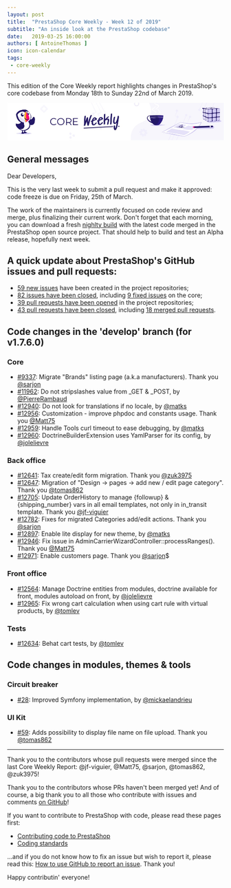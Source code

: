 ```yaml
---
layout: post
title:  "PrestaShop Core Weekly - Week 12 of 2019"
subtitle: "An inside look at the PrestaShop codebase"
date:   2019-03-25 16:00:00
authors: [ AntoineThomas ]
icon: icon-calendar
tags:
 - core-weekly
---
```


This edition of the Core Weekly report highlights changes in PrestaShop's core codebase from Monday 18th to Sunday 22nd of March 2019.

![Core Weekly banner](/assets/images/2018/12/banner-core-weekly.jpg)


## General messages

Dear Developers,

This is the very last week to submit a pull request and make it approved: code freeze is due on Friday, 25th of March.

The work of the maintainers is currently focused on code review and merge, plus finalizing their current work. Don't forget that each morning, you can download a fresh [nighlty build](https://nightly.prestashop.com/) with the latest code merged in the PrestaShop open source project. That should help to build and test an Alpha release, hopefully next week.


## A quick update about PrestaShop's GitHub issues and pull requests:

- [59 new issues](https://github.com/search?q=org%3APrestaShop+is%3Apublic++-repo%3Aprestashop%2Fprestashop.github.io++is%3Aissue+created%3A2019-03-18..2019-03-24) have been created in the project repositories;
- [82 issues have been closed](https://github.com/search?q=org%3APrestaShop+is%3Apublic++-repo%3Aprestashop%2Fprestashop.github.io++is%3Aissue+closed%3A2019-03-18..2019-03-24), including [9 fixed issues](https://github.com/search?q=org%3APrestaShop+is%3Apublic++-repo%3Aprestashop%2Fprestashop.github.io++is%3Aissue+label%3Afixed+closed%3A2019-03-18..2019-03-24) on the core;
- [39 pull requests have been opened](https://github.com/search?q=org%3APrestaShop+is%3Apublic++-repo%3Aprestashop%2Fprestashop.github.io++is%3Apr+created%3A2019-03-18..2019-03-24) in the project repositories;
- [43 pull requests have been closed](https://github.com/search?q=org%3APrestaShop+is%3Apublic++-repo%3Aprestashop%2Fprestashop.github.io++is%3Apr+closed%3A2019-03-18..2019-03-24), including [18 merged pull requests](https://github.com/search?q=org%3APrestaShop+is%3Apublic++-repo%3Aprestashop%2Fprestashop.github.io++is%3Apr+merged%3A2019-03-18..2019-03-24).


## Code changes in the 'develop' branch (for v1.7.6.0)

### Core

* [#9337](https://github.com/PrestaShop/PrestaShop/pull/9337): Migrate "Brands" listing page (a.k.a manufacturers). Thank you [@sarjon](https://github.com/sarjon)
* [#11962](https://github.com/PrestaShop/PrestaShop/pull/11962): Do not stripslashes value from _GET & _POST, by [@PierreRambaud](https://github.com/PierreRambaud)
* [#12940](https://github.com/PrestaShop/PrestaShop/pull/12940): Do not look for translations if no locale, by [@matks](https://github.com/matks)
* [#12956](https://github.com/PrestaShop/PrestaShop/pull/12956): Customization - improve phpdoc and constants usage. Thank you [@Matt75](https://github.com/Matt75)
* [#12959](https://github.com/PrestaShop/PrestaShop/pull/12959): Handle Tools curl timeout to ease debugging, by [@matks](https://github.com/matks)
* [#12960](https://github.com/PrestaShop/PrestaShop/pull/12960): DoctrineBuilderExtension uses YamlParser for its config, by [@jolelievre](https://github.com/jolelievre)


### Back office

* [#12641](https://github.com/PrestaShop/PrestaShop/pull/12641): Tax create/edit form migration. Thank you [@zuk3975](https://github.com/zuk3975)
* [#12647](https://github.com/PrestaShop/PrestaShop/pull/12647): Migration of "Design -> pages -> add new / edit page category". Thank you [@tomas862](https://github.com/tomas862)
* [#12705](https://github.com/PrestaShop/PrestaShop/pull/12705): Update OrderHistory to manage {followup} & {shipping_number} vars in all email templates, not only in in_transit template. Thank you [@jf-viguier](https://github.com/jf-viguier)
* [#12782](https://github.com/PrestaShop/PrestaShop/pull/12782): Fixes for migrated Categories add/edit actions. Thank you [@sarjon](https://github.com/sarjon)
* [#12897](https://github.com/PrestaShop/PrestaShop/pull/12897): Enable lite display for new theme, by [@matks](https://github.com/matks)
* [#12946](https://github.com/PrestaShop/PrestaShop/pull/12946): Fix issue in AdminCarrierWizardController::processRanges(). Thank you [@Matt75](https://github.com/Matt75)
* [#12971](https://github.com/PrestaShop/PrestaShop/pull/12971): Enable customers page. Thank you [@sarjon](https://github.com/sarjon)$


### Front office

* [#12564](https://github.com/PrestaShop/PrestaShop/pull/12564): Manage Doctrine entities from modules, doctrine available for front, modules autoload on front, by [@jolelievre](https://github.com/jolelievre)
* [#12965](https://github.com/PrestaShop/PrestaShop/pull/12965): Fix wrong cart calculation when using cart rule with virtual products, by [@tomlev](https://github.com/tomlev)


### Tests

* [#12634](https://github.com/PrestaShop/PrestaShop/pull/12634): Behat cart tests, by [@tomlev](https://github.com/tomlev)


## Code changes in modules, themes & tools

### Circuit breaker

* [#28](https://github.com/PrestaShop/circuit-breaker/pull/28): Improved Symfony implementation, by [@mickaelandrieu](https://github.com/mickaelandrieu)


### UI Kit

* [#59](https://github.com/PrestaShop/prestashop-ui-kit/pull/59): Adds possibility to display file name on file upload. Thank you [@tomas862](https://github.com/tomas862)


<hr />

Thank you to the contributors whose pull requests were merged since the last Core Weekly Report: @jf-viguier, @Matt75, @sarjon, @tomas862, @zuk3975!

Thank you to the contributors whose PRs haven't been merged yet! And of course, a big thank you to all those who contribute with issues and comments [on GitHub](https://github.com/PrestaShop/PrestaShop)!

If you want to contribute to PrestaShop with code, please read these pages first:

 * [Contributing code to PrestaShop](https://devdocs.prestashop.com/1.7/contribute/contribution-guidelines/)
 * [Coding standards](https://devdocs.prestashop.com/1.7/development/coding-standards/)

...and if you do not know how to fix an issue but wish to report it, please read this: [How to use GitHub to report an issue](https://devdocs.prestashop.com/1.7/contribute/contribute-reporting-issues/). Thank you!

Happy contributin' everyone!
